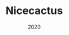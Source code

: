 ---
title: "Nicecactus"
img: "Nicactus_cover"
date: "2020"
text_en: "Creation of userflow and user interface for three websites and one in-game app using overflow. Design icons and visual based on existing graphical charter. Collaboration with developers and webdesigners."
text_fr: "Star Drive est un service qui propose à ses clients de payer leur assurance automobile en fonction de leur conduite. Véritable révolution dans le monde du pricing cette offre est possible grâce à la collaboration du Lab’Assu et d’une entreprise canadienne qui ensemble ont construit un système de télémétrie permettant de calculer 4 scores : Vitesse, accélération, freinage, virages. "
---